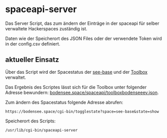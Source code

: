  spaceapi-server
==================

Das Server Script, das zum ändern der Einträge in der spaceapi für selber verwaltete Hackerspaces zuständig ist.

Daten wie der Speicherort des JSON Files oder der verwendete Token wird in der config.csv definiert.

 aktueller Einsatz
--------------------

Über das Script wird der Spacestatus der [see-base](https://see-base.de) und der [Toolbox](https://toolbox-bodnsee.de) verwaltet.

Das Ergebnis des Scriptes lässt sich für die Toolbox unter folgender Adresse bewundern:
[bodensee.space/spaceapi/toolboxbodenseeev.json](https://bodensee.space/spaceapi/toolboxbodenseeev.json).


Zum ändern des Spacestatus folgende Adresse abrufen:

````
https://bodensee.space/cgi-bin/togglestate?space=see-base&state=show
````

Speicherort des Scripts:
````
/usr/lib/cgi-bin/spaceapi-server
````


